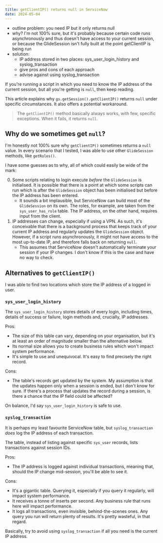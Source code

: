 ```yaml
---
title: getClientIP() returns null in ServiceNow
date: 2024-05-04
---
```


- outline problem: you need IP but it only returns null
- why? I'm not 100% sure, but it's probably because certain code runs asynchronously and thus doesn't have access to your current session, or because the GlideSession isn't fully built at the point getClientIP is being run
- solution:
    - IP address stored in two places: sys_user_login_history and syslog_transaction
    - give pros and cons of each approach
    - advise against using syslog_transaction

If you're running a script in which you need to know the IP address of the current session, but all you're getting is `null`, then keep reading.

This article explains why `gs.getSession().getClientIP()` returns `null` under specific circumstances. It also offers a potential workaround.

> The `getClientIP()` method basically always works, with few, specific exceptions. When it fails, it returns `null`.

## Why do we sometimes get `null`?

I'm honestly not 100% sure why `getClientIP()` sometimes returns a `null` value. In every scenario that I tested, I was able to use other `GlideSession` methods, like `getRoles()`.

I have some guesses as to why, all of which could easily be wide of the mark:

0. Some scripts relating to login execute _before_ the `GlideSession` is initialised. It is possible that there is a point at which some scripts can run which is after the `GlideSession` object has been initialised but before the IP address has been entered.
    - It sounds a bit implausible, but ServiceNow can build most of the `GlideSession` on its own. The roles, for example, are taken from the `sys_user_has_role` table. The IP address, on the other hand, requires input from the client.
1. IP addresses can change, especially if using a VPN. As such, it's conceivable that there is a background process that keeps track of your current IP address and regularly updates the `GlideSession` object. However, if a script runs asynchronously, it might not have access to the most up-to-date IP, and therefore falls back on returning `null`.
    - This assumes that ServiceNow doesn't automatically terminate your session if your IP changes. I don't know if this is the case and have no way to check.

## Alternatives to `getClientIP()`

I was able to find two locations which store the IP address of a logged in user.

### `sys_user_login_history`

The `sys_user_login_history` stores details of every login, including times, details of success or failure, login methods and, crucially, IP addresses.

Pros:
- The size of this table can vary, depending on your organisation, but it's at least an order of magnitude smaller than the alternative below.
- Its normal size allows you to create business rules which won't impact system performance.
- It's simple to use and unequivocal. It's easy to find precisely the right record.

Cons:
- The table's records get updated by the system. My assumption is that the updates happen only when a session is ended, but I don't know for sure. If there's a process that updates the record during a session, is there a chance that the IP field could be affected?

On balance, I'd say `sys_user_login_history` is safe to use.

### `syslog_transaction`

It is perhaps my least favourite ServiceNow table, but `syslog_transaction` _does_ log the IP address of each transaction.

The table, instead of listing against specific `sys_user` records, lists transactions against session IDs.

Pros:
- The IP address is logged against individual transactions, meaning that, should the IP change mid-session, you'll be able to see it.

Cons:
- It's a gigantic table. Querying it, especially if you query it regularly, will impact system performance.
- It receives a tonne of inserts per second. Any business rule that runs here will impact performance.
- It logs all transactions, even invisible, behind-the-scenes ones. Any query you run will return plenty of results. It's pretty wasteful, in that regard.

Basically, try to avoid using `syslog_transaction` if all you need is the current IP address.
